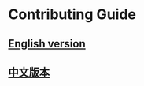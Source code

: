 # Contributing Guide

## [English version](https://vuejs.press/reference/contributing.md)

## [中文版本](https://vuejs.press/zh/reference/contributing.md)

